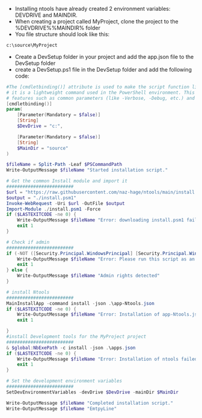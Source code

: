 - Installing ntools have already created 2 environment variables: DEVDRIVE and MAINDIR.
- When creating a project called MyProject, clone the project to the %DEVDRIVE%\%MAINDIR% folder
- You file structure should look like this:
```cmd
c:\source\MyProject
```
- Create a DevSetup folder in your project and add the app.json file to the DevSetup folder
- create a DevSetup.ps1 file in the DevSetup folder and add the following code:
```powershell
#The [cmdletbinding()] attribute is used to make the script function like a cmdlet
# it is a lightweight command used in the PowerShell environment. This attribute allows the script to use cmdlet 
# features such as common parameters (like -Verbose, -Debug, etc.) and the ability to be used in pipelines.
[cmdletbinding()]
param(
    [Parameter(Mandatory = $false)]
    [String]
    $DevDrive = "c:",

    [Parameter(Mandatory = $false)]
    [String]
    $MainDir = "source"
)

$fileName = Split-Path -Leaf $PSCommandPath
Write-OutputMessage $fileName "Started installation script."

# Get the common Install module and import it
#########################
$url = "https://raw.githubusercontent.com/naz-hage/ntools/main/install.psm1"
$output = "./install.psm1"
Invoke-WebRequest -Uri $url -OutFile $output
Import-Module ./install.psm1 -Force
if ($LASTEXITCODE -ne 0) {
    Write-OutputMessage $fileName "Error: downloading install.psm1 failed. Exiting script."
    exit 1
}

# Check if admin
#########################
if (-NOT ([Security.Principal.WindowsPrincipal] [Security.Principal.WindowsIdentity]::GetCurrent()).IsInRole([Security.Principal.WindowsBuiltInRole] "Administrator")) {
    Write-OutputMessage $fileName "Error: Please run this script as an administrator."
    exit 1
} else {
    Write-OutputMessage $fileName "Admin rights detected"
}

# install Ntools
#########################
MainInstallApp -command install -json .\app-Ntools.json
if ($LASTEXITCODE -ne 0) {
    Write-OutputMessage $fileName "Error: Installation of app-Ntools.json failed. Exiting script."
    exit 1

}
#install Development tools for the MyProject project
#########################
& $global:NbExePath -c install -json .\apps.json
if ($LASTEXITCODE -ne 0) {
    Write-OutputMessage $fileName "Error: Installation of ntools failed. Exiting script."
    exit 1
}

# Set the development environment variables
#########################
SetDevEnvironmentVariables -devDrive $DevDrive -mainDir $MainDir

Write-OutputMessage $fileName "Completed installation script."
Write-OutputMessage $fileName "EmtpyLine"

```
